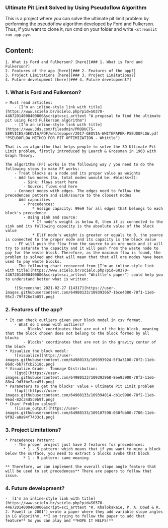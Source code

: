 ### Ultimate Pit Limit Solved by Using Pseudoflow Algorithm
This is a project where you can solve the ultimate pit limit problem by performing the pseudoflow algorithm developed by Ford and Fulkerson. Thus, if you want to clone it, run cmd on your folder and write `<streamlit run app.py>`.

## Content:
    1. What is Ford and Fulkerson? [here][### 1. What is Ford and Fulkerson?]
    2. Features of the app [here][### 2. Features of the app?]
    3. Project Limitations [here][### 3. Project Limitations?]
    4. Future development [here][### 4. Future development?]


### 1. What is Ford and Fulkerson?
    > Must read articles:
        - [I'm an inline-style link with title](https://www.scielo.br/scielo.php?pid=S0370-44672014000400006&script=sci_arttext "A proposal to find the ultimate pit using Ford Fulkerson algorithm")
        - [I'm an inline-style link with title](https://www.3ds.com/fileadmin/PRODUCTS-SERVICES/GEOVIA/PDF/whitepaper/2017-GEOVIA-WHITEPAPER-PSEUDOFLOW.pdf "PSEUDOFLOW METHOD FOR PIT OPTIMIZATION - Whittle")

    That is an algorithm that helps people to solve the 3D Ultimate Pit Limit problem, firstly introduced by Learch & Grossman in 1963 with Graph Theory.

    The algorithm (FF) works in the following way / you need to do the following steps to make FF works:
        - Treat blocks as a node and its proper value as weights
        - Add two nodes (So, total nodes woould be: #blocks+2):
            - Sink: flows start here
            - Source: flows end here
        - Connect nodes with edges. The edges need to follow the precedences pattern and sink/source to the closest nodes
        - Add capacities
            - Precedences:
                * Assign capacity: 99e9 for all edges that belongs to each block's precedence
            - Using sink and source:
                * If node's weight is below 0, then it is connected to the sink and its following capacity is the absolute value of the block value
                * Elif node's weight is greater or equals to 0, the source is connected to the proper node and its capacity is the block value
        - FF will push the flow from the source to an ore node and it will try to saturate the capacity and it will push from the waste node to pay for the waste block. Therefore, as the maximum flow is found, the problem is solved and that will mean that that all ore nodes have been used to pay waste blocks.
        - The following chart recovered from [I'm an inline-style link with title](https://www.scielo.br/scielo.php?pid=S0370-44672014000400006&script=sci_arttext "Whittle's paper") could help you to understand better what is written: 

        ![Screenshot 2021-02-27 114317](https://user-images.githubusercontent.com/64980133/109393667-16ce4380-78f1-11eb-95c2-79ff26e7b057.png)
            
### 2. Features of the app?
    * It can check outliers given your block model in csv format.
        - What do I mean with outliers?
            - Blocks' coordinates that are out of the big block, meaning that the block chosen does not belong to the block formed by all blocks
            - Blocks' coordinates that are not in the gravity center of the block
    * Visualize the block model:
        ![visualize](https://user-images.githubusercontent.com/64980133/109393924-5f3a3100-78f2-11eb-86dc-bb77fcb2518c.png)
    * Visualize Grade - Tonnage Distribution:
        ![gtd](https://user-images.githubusercontent.com/64980133/109393968-8ee93900-78f2-11eb-88e4-9d3fbe7ac45f.png)
    * Parameters to get the blocks' value + Ultimate Pit Limit problem
        ![upl](https://user-images.githubusercontent.com/64980133/109394014-cb1c9980-78f2-11eb-9ead-82c34d5c9b9f.png)
    * Chan! Problem solved!
        ![issue_output](https://user-images.githubusercontent.com/64980133/109107598-030fbb00-7700-11eb-9f92-a0a94f7433c1.png)
### 3. Project Limitations?
    * Precedences Pattern:
        - The proper project just have 2 features for precedences:
            * 1 - 5 pattern: which means that if you want to mine a block below the surface, you need to extract 5 blocks avobe that block
            * 1 - 9 pattern: same meaning
    
    ** Therefore, we can implement the overall slope angle feature that will be used to set precedences** There are papers to follow that issue.
### 4. Future development?
    -  [I'm an inline-style link with title](https://www.scielo.br/scielo.php?pid=S0370-44672014000400006&script=sci_arttext "R. Khalokakaie, P. A. Dowd & R. J. Fowell in 2001") wrote a paper where they add variable slope angles in LG algorithm. **I am trying to follow the paper to add that feature** So you can play and **HOPE IT HELPS!**
